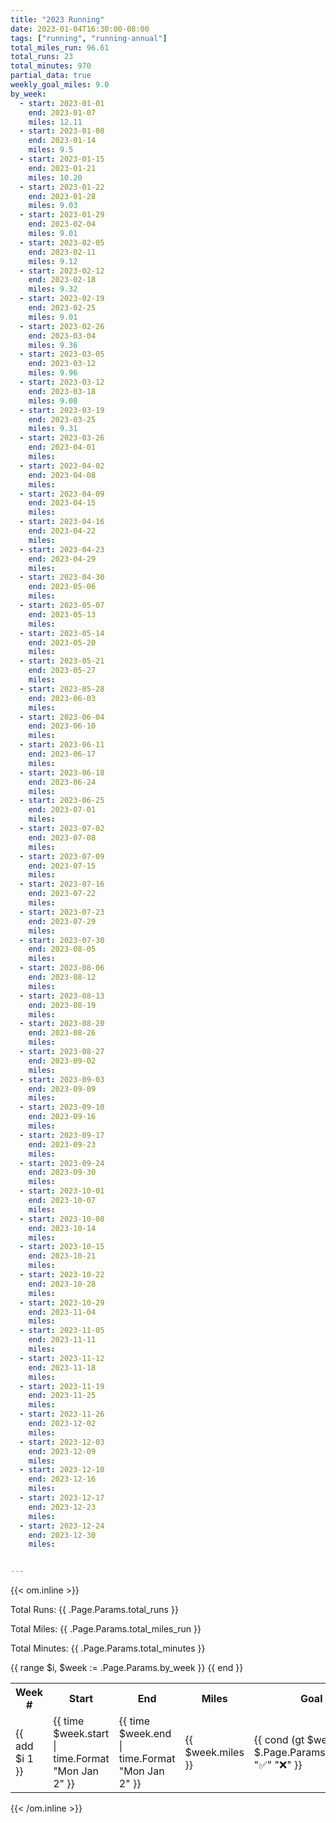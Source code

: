 ```yaml
---
title: "2023 Running"
date: 2023-01-04T16:30:00-08:00
tags: ["running", "running-annual"]
total_miles_run: 96.61
total_runs: 23
total_minutes: 970
partial_data: true
weekly_goal_miles: 9.0
by_week:
  - start: 2023-01-01
    end: 2023-01-07
    miles: 12.11
  - start: 2023-01-08
    end: 2023-01-14
    miles: 9.5
  - start: 2023-01-15
    end: 2023-01-21
    miles: 10.20
  - start: 2023-01-22
    end: 2023-01-28
    miles: 9.03
  - start: 2023-01-29
    end: 2023-02-04
    miles: 9.01
  - start: 2023-02-05
    end: 2023-02-11
    miles: 9.12
  - start: 2023-02-12
    end: 2023-02-18
    miles: 9.32
  - start: 2023-02-19
    end: 2023-02-25
    miles: 9.01
  - start: 2023-02-26
    end: 2023-03-04
    miles: 9.36
  - start: 2023-03-05
    end: 2023-03-12
    miles: 9.96
  - start: 2023-03-12
    end: 2023-03-18
    miles: 9.08
  - start: 2023-03-19
    end: 2023-03-25
    miles: 9.31
  - start: 2023-03-26
    end: 2023-04-01
    miles: 
  - start: 2023-04-02
    end: 2023-04-08
    miles: 
  - start: 2023-04-09
    end: 2023-04-15
    miles: 
  - start: 2023-04-16
    end: 2023-04-22
    miles: 
  - start: 2023-04-23
    end: 2023-04-29
    miles: 
  - start: 2023-04-30
    end: 2023-05-06
    miles: 
  - start: 2023-05-07
    end: 2023-05-13
    miles: 
  - start: 2023-05-14
    end: 2023-05-20
    miles: 
  - start: 2023-05-21
    end: 2023-05-27
    miles: 
  - start: 2023-05-28
    end: 2023-06-03
    miles: 
  - start: 2023-06-04
    end: 2023-06-10
    miles: 
  - start: 2023-06-11
    end: 2023-06-17
    miles: 
  - start: 2023-06-18
    end: 2023-06-24
    miles: 
  - start: 2023-06-25
    end: 2023-07-01
    miles: 
  - start: 2023-07-02
    end: 2023-07-08
    miles: 
  - start: 2023-07-09
    end: 2023-07-15
    miles: 
  - start: 2023-07-16
    end: 2023-07-22
    miles: 
  - start: 2023-07-23
    end: 2023-07-29
    miles: 
  - start: 2023-07-30
    end: 2023-08-05
    miles: 
  - start: 2023-08-06
    end: 2023-08-12
    miles: 
  - start: 2023-08-13
    end: 2023-08-19
    miles: 
  - start: 2023-08-20
    end: 2023-08-26
    miles: 
  - start: 2023-08-27
    end: 2023-09-02
    miles: 
  - start: 2023-09-03
    end: 2023-09-09
    miles: 
  - start: 2023-09-10
    end: 2023-09-16
    miles: 
  - start: 2023-09-17
    end: 2023-09-23
    miles: 
  - start: 2023-09-24
    end: 2023-09-30
    miles: 
  - start: 2023-10-01
    end: 2023-10-07
    miles: 
  - start: 2023-10-08
    end: 2023-10-14
    miles: 
  - start: 2023-10-15
    end: 2023-10-21
    miles: 
  - start: 2023-10-22
    end: 2023-10-28
    miles: 
  - start: 2023-10-29
    end: 2023-11-04
    miles: 
  - start: 2023-11-05
    end: 2023-11-11
    miles: 
  - start: 2023-11-12
    end: 2023-11-18
    miles: 
  - start: 2023-11-19
    end: 2023-11-25
    miles: 
  - start: 2023-11-26
    end: 2023-12-02
    miles: 
  - start: 2023-12-03
    end: 2023-12-09
    miles: 
  - start: 2023-12-10
    end: 2023-12-16
    miles: 
  - start: 2023-12-17
    end: 2023-12-23
    miles: 
  - start: 2023-12-24
    end: 2023-12-30
    miles: 


---
```


{{< om.inline >}}
<p>Total Runs: {{ .Page.Params.total_runs }}</p>
<p>Total Miles: {{ .Page.Params.total_miles_run }}</p>
<p>Total Minutes: {{ .Page.Params.total_minutes }}</p>

<table>
  <tr>
    <th>Week #</th>
    <th>Start</th>
    <th>End</th>
    <th>Miles</th>
    <th>Goal Complete</th>
  </tr>
  {{ range $i, $week := .Page.Params.by_week }}
    <tr>
      <td>{{ add $i 1 }}</td>
      <td>{{ time $week.start | time.Format "Mon Jan 2" }}</td>
      <td>{{ time $week.end | time.Format "Mon Jan 2" }}</td>
      <td>{{ $week.miles }}</td>
      <td>{{ cond (gt $week.miles $.Page.Params.weekly_goal_miles) "✅" "❌" }}</td>
    </tr>
  {{ end }}


</table>
{{< /om.inline >}}

